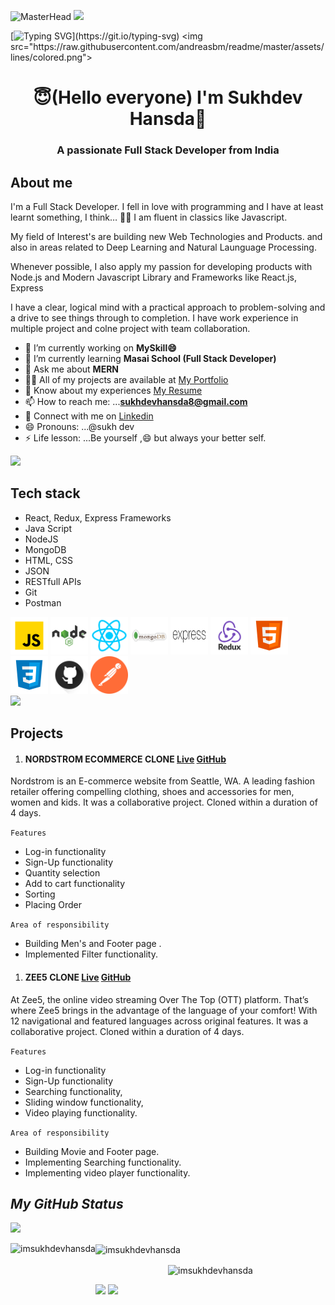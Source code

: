                                                         
![MasterHead](https://img.freepik.com/premium-vector/developing-programming-coding-technologies-engineering-development-programmer-developer-create-code-laptop-screen-with-codes-developer-work-with-task-coding-software-using-pc_458444-1153.jpg?w=2000)
<img src="https://raw.githubusercontent.com/andreasbm/readme/master/assets/lines/colored.png">

[![Typing SVG](https://readme-typing-svg.herokuapp.com?font=Fira+Code&size=25&pause=1000&color=8230C6&width=435&lines=Hey!+It's+Sukhdev+Hansda!;Full+Stack+Web+Developer;)](https://git.io/typing-svg)
<img src="https://raw.githubusercontent.com/andreasbm/readme/master/assets/lines/colored.png">
<h1 align="center"> 😇(Hello everyone) I'm Sukhdev Hansda👋</h1>
<h3 align="center">A passionate Full Stack Developer from India</h3>

About me
---

I'm a Full Stack Developer. I fell in love with programming and I have at least learnt something, I think… 🤷‍♂️
I am fluent in classics like Javascript.

My field of Interest's are building new  Web Technologies and Products. and also in areas related to Deep Learning and Natural Launguage Processing.

Whenever possible, I also apply my passion for developing products with Node.js and Modern Javascript Library and Frameworks  like React.js, Express

I have a clear, logical mind with a practical approach to problem-solving and a drive to see things through to completion. I have work experience in multiple project and colne project with team collaboration.




                                          
- 🔭 I’m currently working on **MySkill😄**
- 🌱 I’m currently learning **Masai School (Full Stack Developer)**
- 💬 Ask me about **MERN**
- 👨‍💻 All of my projects are available at [My Portfolio](https://imsukhdevhansda.github.io/portfolio/)
-  📄 Know about my experiences [My Resume](https://drive.google.com/file/d/1w0Gc9pTrgpZwUssYLrTBu7AW3Mn1WLOl/view?usp=sharing)
- 📫 How to reach me: ...**sukhdevhansda8@gmail.com**
- 🔗 Connect with me on [Linkedin](https://www.linkedin.com/in/sukhdev-hansda/)
- 😄 Pronouns: ...@sukh dev
- ⚡ Life lesson: ...Be yourself ,😄 but always your better self.

<img src="https://raw.githubusercontent.com/andreasbm/readme/master/assets/lines/colored.png">

Tech stack
---
- React, Redux, Express Frameworks
- Java Script
- NodeJS
- MongoDB
- HTML, CSS
- JSON
- RESTfull APIs
- Git
- Postman

<div>
<img width="60px" height="60px" src="https://raw.githubusercontent.com/imsukhdevhansda/imsukhdevhansda/ac1c2af74d3ad54b542690b8596533b5112cca60/tech-stack-logos/js.svg"/>
<img width="60px" height="60px" src="https://github.com/imsukhdevhansda/imsukhdevhansda/blob/main/tech-stack-logos/nodejs1.png?raw=true"/>
<img width="60px" height="60px" src="https://github.com/imsukhdevhansda/imsukhdevhansda/blob/main/tech-stack-logos/react.png?raw=true"/>
<img width="60px" height="60px" src="https://github.com/imsukhdevhansda/imsukhdevhansda/blob/main/tech-stack-logos/mongoDB.png?raw=true"/>
<img width="60px" height="60px" src="https://github.com/imsukhdevhansda/imsukhdevhansda/blob/main/tech-stack-logos/express.png?raw=true"/>
<img width="60px" height="60px" src="https://github.com/imsukhdevhansda/imsukhdevhansda/blob/main/tech-stack-logos/redux.png?raw=true"/>
<img width="60px" height="60px" src="https://raw.githubusercontent.com/imsukhdevhansda/imsukhdevhansda/ac1c2af74d3ad54b542690b8596533b5112cca60/tech-stack-logos/html.svg"/>
<img width="60px" height="60px" src="https://raw.githubusercontent.com/imsukhdevhansda/imsukhdevhansda/ac1c2af74d3ad54b542690b8596533b5112cca60/tech-stack-logos/css.svg"/>
<img width="60px" height="60px" src="https://github.com/imsukhdevhansda/imsukhdevhansda/blob/main/tech-stack-logos/github.png?raw=true"/>
<img width="60px" height="60px" src="https://raw.githubusercontent.com/imsukhdevhansda/imsukhdevhansda/ac1c2af74d3ad54b542690b8596533b5112cca60/tech-stack-logos/postman.svg"/>
<!-- <img width="60px" height="60px" src=""/> -->
</div>
<img src="https://raw.githubusercontent.com/andreasbm/readme/master/assets/lines/colored.png">


## Projects
1. #### NORDSTROM ECOMMERCE CLONE   [Live](https://laxmiwavale.github.io/NordStrom_clone/)          [GitHub](https://github.com/LaxmiWavale/NordStrom_clone)

Nordstrom is an E-commerce website from Seattle, WA. A leading fashion retailer offering compelling clothing, shoes and accessories for men, women and kids. It was a collaborative project. Cloned within a duration of 4 days.

`Features`
- Log-in functionality
- Sign-Up functionality
- Quantity selection
- Add to cart functionality
- Sorting
- Placing Order

`Area of responsibility`
- Building Men's and Footer page .
- Implemented Filter functionality.

1. #### ZEE5 CLONE    [Live](https://laxmiwavale.github.io/ZEE5_clone/)          [GitHub](https://github.com/LaxmiWavale/ZEE5_clone)

At Zee5, the online video streaming Over The Top (OTT) platform. That’s where Zee5 brings in the advantage of the language of your comfort! With 12 navigational and featured languages across original features. It was a collaborative project. Cloned within a duration of 4 days.

`Features`
- Log-in functionality
- Sign-Up functionality
- Searching functionality,
- Sliding window functionality,
- Video playing functionality.

`Area of responsibility`
- Building Movie and Footer page.
- Implementing Searching functionality.
- Implementing video player functionality.















                                                       
<h2><i>My GitHub Status</i></h2>
<!-- <p align="left"> <img src="https://komarev.com/ghpvc/?username=imsukhdevhansda&label=Profile%20views&color=0e75b6&style=flat" alt="imsukhdevhansda" /> </p> -->

[![](https://visitcount.itsvg.in/api?id=imsukhdevhansda&label=Profile%20Views&color=6&icon=0&pretty=true)](https://visitcount.itsvg.in)

<p>
    <img align="left" src="https://github-readme-stats.vercel.app/api?username=imsukhdevhansda&show_icons=true&locale=en&theme=dark" alt="imsukhdevhansda"  height="139" />
    <img align="center" src="https://github-readme-stats.vercel.app/api/top-langs/?username=imsukhdevhansda&layout=compact&exclude_repo=Lybrate-Website-Clone-Version-2.0,Lybrate-Website-Clone,Adidas-Clone&hide=Shell&border_radius=0&theme=dark" alt="imsukhdevhansda" height="139" />
</p>


<p align="center" ><img align="center" src="https://github-readme-streak-stats.herokuapp.com/?user=imsukhdevhansda" alt="imsukhdevhansda" /></p>

<img src="https://activity-graph.herokuapp.com/graph?username=imsukhdevhansda&theme=xcode" height ="307"/>

<img src="https://raw.githubusercontent.com/andreasbm/readme/master/assets/lines/colored.png">